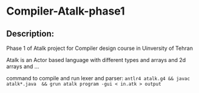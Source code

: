# Compiler-Atalk-phase1

## Description:

Phase 1 of Atalk project for Compiler design course in Uinversity of Tehran

Atalk is an Actor based language with different types and arrays and 2d arrays and ...


command to compile and run lexer and parser:
```antlr4 atalk.g4 && javac atalk*.java  && grun atalk program -gui < in.atk > output```
